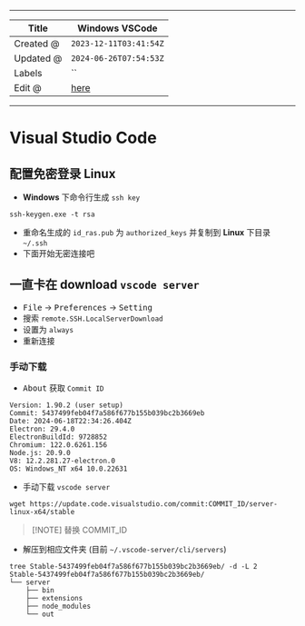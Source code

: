 -----

| Title     | Windows VSCode                                       |
| --------- | ---------------------------------------------------- |
| Created @ | `2023-12-11T03:41:54Z`                               |
| Updated @ | `2024-06-26T07:54:53Z`                               |
| Labels    | \`\`                                                 |
| Edit @    | [here](https://github.com/junxnone/xwiki/issues/299) |

-----

# Visual Studio Code

## 配置免密登录 Linux

  - **Windows** 下命令行生成 `ssh key`

<!-- end list -->

    ssh-keygen.exe -t rsa

  - 重命名生成的 `id_ras.pub` 为 `authorized_keys` 并复制到 **Linux** 下目录 `~/.ssh`
  - 下面开始无密连接吧

## 一直卡在 download `vscode server`

  - <kbd>File</kbd> -\> <kbd>Preferences</kbd> -\> <kbd>Setting</kbd>
  - 搜索 `remote.SSH.LocalServerDownload`
  - 设置为 `always`
  - 重新连接

### 手动下载

  - <kbd>About</kbd> 获取 `Commit ID`

<!-- end list -->

    Version: 1.90.2 (user setup)
    Commit: 5437499feb04f7a586f677b155b039bc2b3669eb
    Date: 2024-06-18T22:34:26.404Z
    Electron: 29.4.0
    ElectronBuildId: 9728852
    Chromium: 122.0.6261.156
    Node.js: 20.9.0
    V8: 12.2.281.27-electron.0
    OS: Windows_NT x64 10.0.22631

  - 手动下载 `vscode server`

<!-- end list -->

    wget https://update.code.visualstudio.com/commit:COMMIT_ID/server-linux-x64/stable

> \[\!NOTE\] 替换 COMMIT\_ID

  - 解压到相应文件夹 (目前 `~/.vscode-server/cli/servers`)

<!-- end list -->

    tree Stable-5437499feb04f7a586f677b155b039bc2b3669eb/ -d -L 2
    Stable-5437499feb04f7a586f677b155b039bc2b3669eb/
    └── server
        ├── bin
        ├── extensions
        ├── node_modules
        └── out
